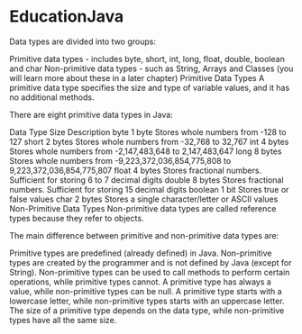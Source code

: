 # EducationJava
Data types are divided into two groups:

Primitive data types - includes byte, short, int, long, float, double, boolean and char
Non-primitive data types - such as String, Arrays and Classes (you will learn more about these in a later chapter)
Primitive Data Types
A primitive data type specifies the size and type of variable values, and it has no additional methods.

There are eight primitive data types in Java:

Data Type	Size	Description
byte	1 byte	Stores whole numbers from -128 to 127
short	2 bytes	Stores whole numbers from -32,768 to 32,767
int	4 bytes	Stores whole numbers from -2,147,483,648 to 2,147,483,647
long	8 bytes	Stores whole numbers from -9,223,372,036,854,775,808 to 9,223,372,036,854,775,807
float	4 bytes	Stores fractional numbers. Sufficient for storing 6 to 7 decimal digits
double	8 bytes	Stores fractional numbers. Sufficient for storing 15 decimal digits
boolean	1 bit	Stores true or false values
char	2 bytes	Stores a single character/letter or ASCII values
Non-Primitive Data Types
Non-primitive data types are called reference types because they refer to objects.

The main difference between primitive and non-primitive data types are:

Primitive types are predefined (already defined) in Java. Non-primitive types are created by the programmer and is not defined by Java (except for String).
Non-primitive types can be used to call methods to perform certain operations, while primitive types cannot.
A primitive type has always a value, while non-primitive types can be null.
A primitive type starts with a lowercase letter, while non-primitive types starts with an uppercase letter.
The size of a primitive type depends on the data type, while non-primitive types have all the same size.
